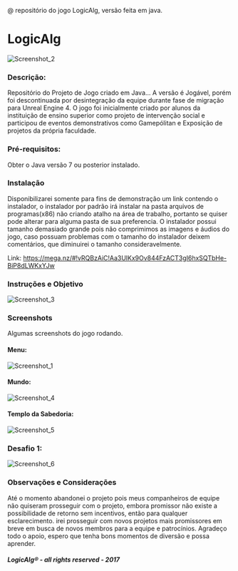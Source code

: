 @ repositório do jogo LogicAlg, versão feita em java.


# LogicAlg
![Screenshot_2](https://user-images.githubusercontent.com/37068857/64750681-1e790d00-d4f0-11e9-9d6c-8e7e04b324d9.png)


### Descrição:

Repositório do Projeto de Jogo criado em Java...
A versão é Jogável, porém foi descontinuada por desintegração da equipe durante fase de migração para Unreal Engine 4.
O jogo foi inicialmente criado por alunos da instituição de ensino superior como projeto de intervenção social
e participou de eventos demonstrativos como Gamepólitan e Exposição de projetos da própria faculdade.

### Pré-requisitos:

Obter o Java versão 7 ou posterior instalado.


### Instalação

Disponibilizarei somente para fins de demonstração um link contendo o instalador, o instalador por padrão irá instalar na pasta arquivos de programas(x86) não criando atalho na área de trabalho, portanto se quiser pode alterar para alguma pasta de sua preferencia.
O instalador possui tamanho demasiado grande pois não comprimimos as imagens e áudios do jogo, caso possuam problemas com o tamanho do instalador deixem comentários, que diminuirei o tamanho consideravelmente.

Link:
https://mega.nz/#!vRQBzAiC!Aa3UlKx9Ov844FzACT3gI6hxSQTbHe-BiP8dLWKxYJw


### Instruções e Objetivo
![Screenshot_3](https://user-images.githubusercontent.com/37068857/64750682-1e790d00-d4f0-11e9-81bd-9f368ed19b1f.png)


### Screenshots
Algumas screenshots do jogo rodando.


#### Menu:
![Screenshot_1](https://user-images.githubusercontent.com/37068857/64750679-1de07680-d4f0-11e9-943f-a94f282a7c5f.png)
#### Mundo:
![Screenshot_4](https://user-images.githubusercontent.com/37068857/64750683-1e790d00-d4f0-11e9-9901-cdf0a953a56c.png)
#### Templo da Sabedoria:
![Screenshot_5](https://user-images.githubusercontent.com/37068857/64750684-1e790d00-d4f0-11e9-8283-18465d2262aa.png)
### Desafio 1:
![Screenshot_6](https://user-images.githubusercontent.com/37068857/64750685-1e790d00-d4f0-11e9-859e-3689e16f9bc6.png)


### Observações e Considerações

Até o momento abandonei o projeto pois meus companheiros de equipe não quiseram prosseguir com o projeto, embora promissor
não existe a possibilidade de retorno sem incentivos, então para qualquer esclarecimento. irei prosseguir com novos projetos
mais promissores em breve em busca de novos membros para a equipe e patrocínios.
Agradeço todo o apoio, espero que tenha bons momentos de diversão e possa aprender.










##### LogicAlg® - all rights reserved - 2017 
